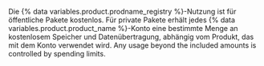 Die {% data variables.product.prodname_registry %}-Nutzung ist für öffentliche Pakete kostenlos. Für private Pakete erhält jedes {% data variables.product.product_name %}-Konto eine bestimmte Menge an kostenlosem Speicher und Datenübertragung, abhängig vom Produkt, das mit dem Konto verwendet wird. Any usage beyond the included amounts is controlled by spending limits.
